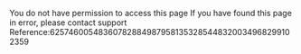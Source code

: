 You do not have permission to access this page If you have found this page in error, please contact support Reference:625746005483607828849879581353285448320034968299102359